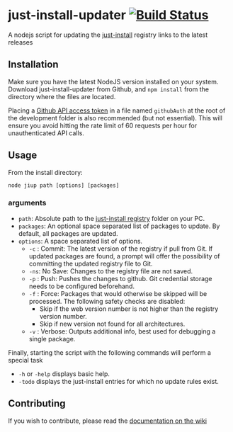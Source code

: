 # just-install-updater [![Build Status](https://travis-ci.org/just-install/just-install-updater.svg?branch=master)](https://travis-ci.org/just-install/just-install-updater)

A nodejs script for updating the [just-install](https://github.com/just-install/just-install) registry links to the latest releases

## Installation

Make sure you have the latest NodeJS version installed on your system. Download just-install-updater from Github, and `npm install` from the directory where the files are located.

Placing a [Github API access token](https://github.com/blog/1509-personal-api-tokens) in a file named `githubAuth` at the root of the development folder is also recommended (but not essential). This will ensure you avoid hitting the rate limit of 60 requests per hour for unauthenticated API calls.

## Usage

From the install directory:

```nodejs
node jiup path [options] [packages]
```

### arguments

* `path`: Absolute path to the [just-install registry](https://github.com/just-install/registry) folder on your PC.
* `packages`: An optional space separated list of packages to update. By default, all packages are updated.
* `options`: A space separated list of options.
  * `-c` : Commit: The latest version of the registry if pull from Git. If updated packages are found, a prompt will offer the possibility of committing the updated registry file to Git.
  * `-ns`: No Save: Changes to the registry file are not saved.
  * `-p` : Push: Pushes the changes to github. Git credential storage needs to be configured beforehand.
  * `-f` : Force: Packages that would otherwise be skipped will be processed. The following safety checks are disabled:
    * Skip if the web version number is not higher than the registry version number.
    * Skip if new version not found for all architectures.
  * `-v` : Verbose: Outputs additional info, best used for debugging a single package.

Finally, starting the script with the following commands will perform a special task

* `-h` or `-help` displays basic help.
* `-todo` displays the just-install entries for which no update rules exist.

## Contributing

If you wish to contribute, please read the [documentation on the wiki](https://github.com/just-install/just-install-updater/wiki)

